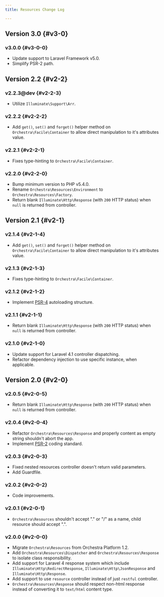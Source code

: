 ```yaml
---
title: Resources Change Log

---
```


## Version 3.0 {#v3-0}

### v3.0.0 {#v3-0-0}

* Update support to Laravel Framework v5.0.
* Simplify PSR-2 path.

## Version 2.2 {#v2-2}

### v2.2.3@dev {#v2-2-3}

* Utilize `Illuminate\Support\Arr`.

### v2.2.2 {#v2-2-2}

* Add `get()`, `set()` and `forget()` helper method on `Orchestra\Facile\Container` to allow direct manipulation to it's attributes value.

### v2.2.1 {#v2-2-1}

* Fixes type-hinting to `Orchestra\Facile\Container`.

### v2.2.0 {#v2-2-0}

* Bump minimum version to PHP v5.4.0.
* Rename `Orchestra\Resources\Environment` to `Orchestra\Resources\Factory`.
* Return blank `Illuminate\Http\Response` (with `200` HTTP status) when `null` is returned from controller.

## Version 2.1 {#v2-1}

### v2.1.4 {#v2-1-4}

* Add `get()`, `set()` and `forget()` helper method on `Orchestra\Facile\Container` to allow direct manipulation to it's attributes value.

### v2.1.3 {#v2-1-3}

* Fixes type-hinting to `Orchestra\Facile\Container`.

### v2.1.2 {#v2-1-2}

* Implement [PSR-4](https://github.com/php-fig/fig-standards/blob/master/proposed/psr-4-autoloader/psr-4-autoloader.md) autoloading structure.

### v2.1.1 {#v2-1-1}

* Return blank `Illuminate\Http\Response` (with `200` HTTP status) when `null` is returned from controller.

### v2.1.0 {#v2-1-0}

* Update support for Laravel 4.1 controller dispatching.
* Refactor dependency injection to use specific instance, when applicable.

## Version 2.0 {#v2-0}

### v2.0.5 {#v2-0-5}

* Return blank `Illuminate\Http\Response` (with `200` HTTP status) when `null` is returned from controller.

### v2.0.4 {#v2-0-4}

* Refactor `Orchestra\Resources\Response` and properly content as empty string shouldn't abort the app.
* Implement [PSR-2](https://github.com/php-fig/fig-standards/blob/master/accepted/PSR-2-coding-style-guide.md) coding standard.

### v2.0.3 {#v2-0-3}

* Fixed nested resources controller doesn't return valid parameters.
* Add Guardfile.

### v2.0.2 {#v2-0-2}

* Code improvements.

### v2.0.1 {#v2-0-1}

* `Orchestra\Resources` shouldn't accept "." or "/" as a name, child resource should accept ".".

### v2.0.0 {#v2-0-0}

* Migrate `Orchestra\Resources` from Orchestra Platform 1.2.
* Add `Orchestra\Resources\Dispatcher` and `Orchestra\Resources\Response` to isolate class responsibility.
* Add support for Laravel 4 response system which include `Illuminate\Http\RedirectResponse`, `Illuminate\Http\JsonResponse` and `Illuminate\Http\Response`.
* Add support to use `resource` controller instead of just `restful` controller.
* `Orchestra\Resources\Response` should respect non-html response instead of converting it to `text/html` content type.
